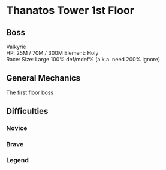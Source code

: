 # Thanatos Tower 1st Floor

## Boss

Valkyrie  
HP: 25M / 70M / 300M
Element: Holy  
Race: 
Size: Large
100% def/mdef% (a.k.a. need 200% ignore)

## General Mechanics

The first floor boss 


## Difficulties

### Novice

### Brave

### Legend
